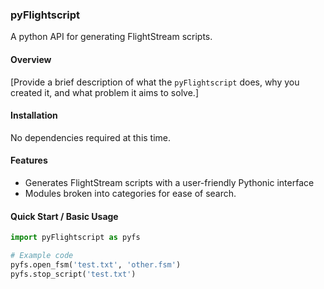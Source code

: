 ### pyFlightscript

A python API for generating FlightStream scripts.

#### Overview

[Provide a brief description of what the `pyFlightscript` does, why you created it, and what problem it aims to solve.]

#### Installation

No dependencies required at this time.

#### Features

- Generates FlightStream scripts with a user-friendly Pythonic interface
- Modules broken into categories for ease of search.

#### Quick Start / Basic Usage

```python
import pyFlightscript as pyfs

# Example code
pyfs.open_fsm('test.txt', 'other.fsm')
pyfs.stop_script('test.txt')
```
